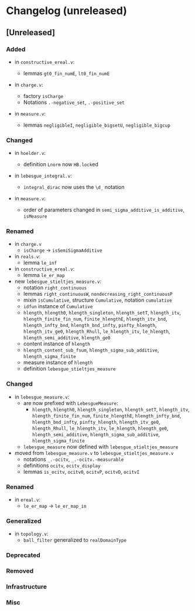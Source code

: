 # Changelog (unreleased)

## [Unreleased]

### Added

- in `constructive_ereal.v`:
  + lemmas `gt0_fin_numE`, `lt0_fin_numE`

- in `charge.v`:
  + factory `isCharge`
  + Notations `.-negative_set`, `.-positive_set`

- in `measure.v`:
  + lemmas `negligibleI`, `negligible_bigsetU`, `negligible_bigcup`

### Changed

- in `hoelder.v`:
  + definition `Lnorm` now `HB.lock`ed
- in `lebesgue_integral.v`:
  + `integral_dirac` now uses the `\d_` notation

- in `measure.v`:
  + order of parameters changed in `semi_sigma_additive_is_additive`,
    `isMeasure`

### Renamed

- in `charge.v`
  + `isCharge` -> `isSemiSigmaAdditive`
- in `reals.v`:
  + lemma `le_inf`
- in `constructive_ereal.v`:
  + lemma `le_er_map`
- new `lebesgue_stieltjes_measure.v`:
  + notation `right_continuous`
  + lemmas `right_continuousW`, `nondecreasing_right_continuousP`
  + mixin `isCumulative`, structure `Cumulative`, notation `cumulative`
  + `idfun` instance of `Cumulative`
  + `hlength`, `hlength0`, `hlength_singleton`, `hlength_setT`, `hlength_itv`,
    `hlength_finite_fin_num`, `finite_hlengthE`, `hlength_itv_bnd`, `hlength_infty_bnd`,
    `hlength_bnd_infty`, `pinfty_hlength`, `hlength_itv_ge0`, `hlength_Rhull`,
    `le_hlength_itv`, `le_hlength`, `hlength_semi_additive`, `hlength_ge0`
  + content instance of `hlength`
  + `hlength_content_sub_fsum`,
    `hlength_sigma_sub_additive`, `hlength_sigma_finite`
  + measure instance of `hlength`
  + definition `lebesgue_stieltjes_measure`

### Changed

- in `lebesgue_measure.v`:
  + are now prefixed with `LebesgueMeasure`:
    * `hlength`, `hlength0`, `hlength_singleton`, `hlength_setT`, `hlength_itv`,
      `hlength_finite_fin_num`, `finite_hlengthE`, `hlength_infty_bnd`,
      `hlength_bnd_infty`, `pinfty_hlength`, `hlength_itv_ge0`, `hlength_Rhull`,
      `le_hlength_itv`, `le_hlength`, `hlength_ge0`, `hlength_semi_additive`,
      `hlength_sigma_sub_additive`, `hlength_sigma_finite`
  + `lebesgue_measure` now defined with `lebesgue_stieltjes_measure`
- moved from `lebesgue_measure.v` to `lebesgue_stieltjes_measure.v`
  + notations `_.-ocitv`, `_.-ocitv.-measurable`
  + definitions `ocitv`, `ocitv_display`
  + lemmas `is_ocitv`, `ocitv0`, `ocitvP`, `ocitvD`, `ocitvI`

### Renamed

- in `ereal.v`:
  + `le_er_map` -> `le_er_map_in`

### Generalized

- in `topology.v`:
  + `ball_filter` generalized to `realDomainType`

### Deprecated

### Removed

### Infrastructure

### Misc
